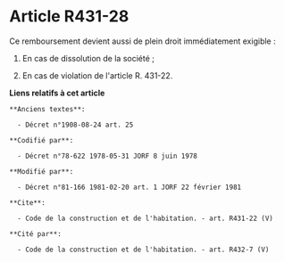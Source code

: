 # Article R431-28

Ce remboursement devient aussi de plein droit immédiatement exigible : 

1. En cas de dissolution de la société ; 

2. En cas de violation de l'article R. 431-22.

**Liens relatifs à cet article**

	**Anciens textes**:

	  - Décret n°1908-08-24 art. 25

	**Codifié par**:

	  - Décret n°78-622 1978-05-31 JORF 8 juin 1978

	**Modifié par**:

	  - Décret n°81-166 1981-02-20 art. 1 JORF 22 février 1981

	**Cite**:

	  - Code de la construction et de l'habitation. - art. R431-22 (V)

	**Cité par**:

	  - Code de la construction et de l'habitation. - art. R432-7 (V)
